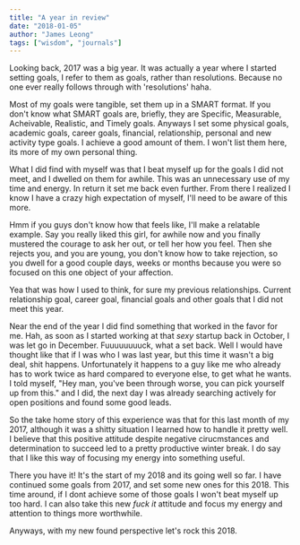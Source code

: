 ```yaml
---
title: "A year in review"
date: "2018-01-05"
author: "James Leong"
tags: ["wisdom", "journals"]
---
```


Looking back, 2017 was a big year. It was actually a year where I started setting goals, I refer to them as goals, rather than resolutions. Because no one ever really follows through with 'resolutions' haha. 

Most of my goals were tangible, set them up in a SMART format. If you don't know what SMART goals are, briefly, they are Specific, Measurable, Acheivable, Realistic, and Timely goals. Anyways I set some physical goals, academic goals, career goals, financial, relationship, personal and new activity type goals. I achieve a good amount of them. I won't list them here, its more of my own personal thing. 

What I did find with myself was that I beat myself up for the goals I did not meet, and I dwelled on them for awhile. This was an unnecessary use of my time and energy. In return it set me back even further. From there I realized I know I have a crazy high expectation of myself, I'll need to be aware of this more.

Hmm if you guys don't know how that feels like, I'll make a relatable example. Say you really liked this girl, for awhile now and you finally mustered the courage to ask her out, or tell her how you feel. Then she rejects you, and you are young, you don't know how to take rejection, so you dwell for a good couple days, weeks or months because you were so focused on this one object of your affection.

Yea that was how I used to think, for sure my previous relationships. Current relationship goal, career goal, financial goals and other goals that I did not meet this year. 

Near the end of the year I did find something that worked in the favor for me. Hah, as soon as I started working at that *sexy* startup back in October, I was let go in December. Fuuuuuuuuck, what a set back. Well I would have thought like that if I was who I was last year, but this time it wasn't a big deal, shit happens. Unfortunately it happens to a guy like me who already has to work twice as hard compared to everyone else, to get what he wants. I told myself, "Hey man, you've been through worse, you can pick yourself up from this." and I did, the next day I was already searching actively for open positions and found some good leads. 

So the take home story of this experience was that for this last month of my 2017, although it was a shitty situation I learned how to handle it pretty well. I believe that this positive attitude despite negative cirucmstances and determination to succeed led to a pretty productive winter break. I do say that I like this way of focusing my energy into something useful.

There you have it! It's the start of my 2018 and its going well so far. I have continued some goals from 2017, and set some new ones for this 2018. This time around, if I dont achieve some of those goals I won't beat myself up too hard. I can also take this new *fuck it* attitude and focus my energy and attention to things more worthwhile.

Anyways, with my new found perspective let's rock this 2018.